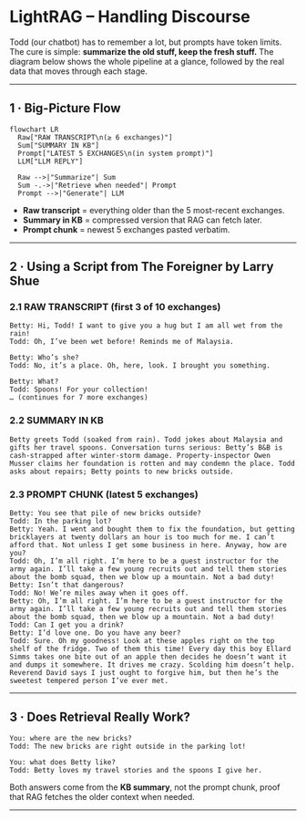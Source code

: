 # LightRAG – Handling Discourse

Todd (our chatbot) has to remember a lot, but prompts have token limits. The cure is simple: **summarize the old stuff, keep the fresh stuff.** The diagram below shows the whole pipeline at a glance, followed by the real data that moves through each stage.

---

## 1 · Big-Picture Flow

```mermaid
flowchart LR
  Raw["RAW TRANSCRIPT\n(≥ 6 exchanges)"]
  Sum["SUMMARY IN KB"]
  Prompt["LATEST 5 EXCHANGES\n(in system prompt)"]
  LLM["LLM REPLY"]

  Raw -->|"Summarize"| Sum
  Sum -.->|"Retrieve when needed"| Prompt
  Prompt -->|"Generate"| LLM
```

* **Raw transcript** = everything older than the 5 most-recent exchanges.
* **Summary in KB** = compressed version that RAG can fetch later.
* **Prompt chunk** = newest 5 exchanges pasted verbatim.

---

## 2 · Using a Script from The Foreigner by Larry Shue

### 2.1 RAW TRANSCRIPT (first 3 of 10 exchanges)

```text
Betty: Hi, Todd! I want to give you a hug but I am all wet from the rain!
Todd: Oh, I’ve been wet before! Reminds me of Malaysia.

Betty: Who’s she?
Todd: No, it’s a place. Oh, here, look. I brought you something.

Betty: What?
Todd: Spoons! For your collection!
… (continues for 7 more exchanges)
```

### 2.2 SUMMARY IN KB

```text
Betty greets Todd (soaked from rain). Todd jokes about Malaysia and gifts her travel spoons. Conversation turns serious: Betty’s B&B is cash-strapped after winter-storm damage. Property-inspector Owen Musser claims her foundation is rotten and may condemn the place. Todd asks about repairs; Betty points to new bricks outside.
```

### 2.3 PROMPT CHUNK (latest **5 exchanges**)

```text
Betty: You see that pile of new bricks outside?
Todd: In the parking lot?
Betty: Yeah. I went and bought them to fix the foundation, but getting bricklayers at twenty dollars an hour is too much for me. I can’t afford that. Not unless I get some business in here. Anyway, how are you?
Todd: Oh, I’m all right. I’m here to be a guest instructor for the army again. I’ll take a few young recruits out and tell them stories about the bomb squad, then we blow up a mountain. Not a bad duty!
Betty: Isn’t that dangerous?
Todd: No! We’re miles away when it goes off.
Betty: Oh, I’m all right. I’m here to be a guest instructor for the army again. I’ll take a few young recruits out and tell them stories about the bomb squad, then we blow up a mountain. Not a bad duty!
Todd: Can I get you a drink?
Betty: I’d love one. Do you have any beer?
Todd: Sure. Oh my goodness! Look at these apples right on the top shelf of the fridge. Two of them this time! Every day this boy Ellard Simms takes one bite out of an apple then decides he doesn’t want it and dumps it somewhere. It drives me crazy. Scolding him doesn’t help. Reverend David says I just ought to forgive him, but then he’s the sweetest tempered person I’ve ever met.
```

---

## 3 · Does Retrieval Really Work?

```shell
You: where are the new bricks?
Todd: The new bricks are right outside in the parking lot!

You: what does Betty like?
Todd: Betty loves my travel stories and the spoons I give her.
```

Both answers come from the **KB summary**, not the prompt chunk, proof that RAG fetches the older context when needed.

---
